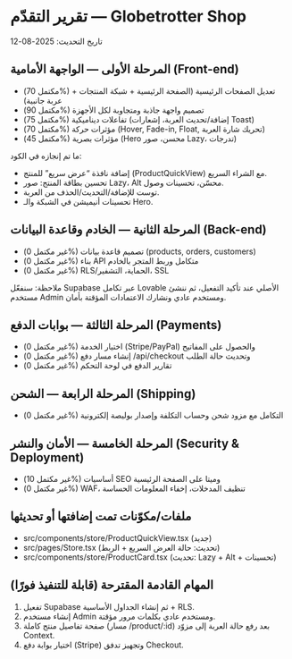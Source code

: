 # تقرير التقدّم — Globetrotter Shop

تاريخ التحديث: 2025-08-12

## المرحلة الأولى — الواجهة الأمامية (Front-end)
- (مكتمل 70%) تعديل الصفحات الرئيسية (الصفحة الرئيسية + شبكة المنتجات + عربة جانبية)
- (مكتمل 90%) تصميم واجهة جاذبة ومتجاوبة لكل الأجهزة
- (مكتمل 75%) تفاعلات ديناميكية (إضافة/تحديث العربة، إشعارات Toast)
- (مكتمل 70%) مؤثرات حركة (Hover, Fade-in, Float, تحريك شارة العربة)
- (مكتمل 45%) مؤثرات بصرية (Hero محسن، صور Lazy، تدرجات)

ما تم إنجازه في الكود:
- إضافة نافذة “عرض سريع” للمنتج (ProductQuickView) مع الشراء السريع.
- تحسين بطاقة المنتج: صور Lazy، Alt محسّن، تحسينات وصول.
- توست للإضافة/التحديث/الحذف من العربة.
- تحسينات أنيميشن في الشبكة والـ Hero.

## المرحلة الثانية — الخادم وقاعدة البيانات (Back-end)
- (غير مكتمل 0%) تصميم قاعدة بيانات (products, orders, customers)
- (غير مكتمل 0%) بناء API متكامل وربط المتجر بالخادم
- (غير مكتمل 0%) RLS/الحماية، التشفير، SSL

ملاحظة: سنفعّل Supabase عبر تكامل Lovable الأصلي عند تأكيد التفعيل، ثم ننشئ مستخدم Admin ومستخدم عادي ونشارك الاعتمادات المؤقتة بأمان.

## المرحلة الثالثة — بوابات الدفع (Payments)
- (غير مكتمل 0%) اختيار الخدمة (Stripe/PayPal) والحصول على المفاتيح
- (غير مكتمل 0%) إنشاء مسار دفع /api/checkout وتحديث حالة الطلب
- (غير مكتمل 0%) تقارير الدفع في لوحة التحكم

## المرحلة الرابعة — الشحن (Shipping)
- (غير مكتمل 0%) التكامل مع مزود شحن وحساب التكلفة وإصدار بوليصة إلكترونية

## المرحلة الخامسة — الأمان والنشر (Security & Deployment)
- (غير مكتمل 10%) أساسيات SEO وميتا على الصفحة الرئيسية
- (غير مكتمل 0%) WAF، تنظيف المدخلات، إخفاء المعلومات الحساسة

## ملفات/مكوّنات تمت إضافتها أو تحديثها
- src/components/store/ProductQuickView.tsx (جديد)
- src/pages/Store.tsx (تحديث: حالة العرض السريع + الربط)
- src/components/store/ProductCard.tsx (تحديث: Lazy + Alt + تحسينات)

## المهام القادمة المقترحة (قابلة للتنفيذ فورًا)
1) تفعيل Supabase ثم إنشاء الجداول الأساسية + RLS.
2) إنشاء مستخدم Admin ومستخدم عادي بكلمات مرور مؤقتة.
3) صفحة تفاصيل منتج كاملة (مسار /product/:id) بعد رفع حالة العربة إلى مزوّد Context.
4) اختيار بوابة دفع (Stripe) وتجهيز تدفق Checkout.

